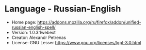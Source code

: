 # Language - Russian-English

- Home page: https://addons.mozilla.org/ru/firefox/addon/unified-russian-english-spell/
- Version: 1.0.3.1webext
- Creator: Alexandr Petrenas
- License: GNU Lesser https://www.gnu.org/licenses/lgpl-3.0.html

